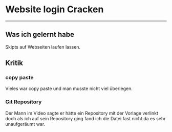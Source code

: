 # Website login Cracken
---


## Was ich gelernt habe
Skipts auf Webseiten laufen lassen.

## Kritik
### copy paste
Vieles war copy paste und man musste nicht viel überlegen.

### Git Repository
Der Mann im Video sagte er hätte ein Repository mit der Vorlage verlinkt doch als ich auf sein Repository ging fand ich die Datei fast nicht da es sehr unaufgeräumt war.